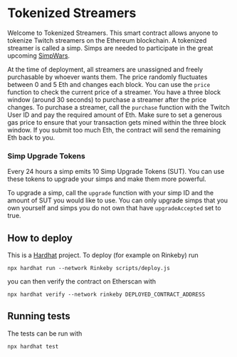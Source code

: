 # Tokenized Streamers

Welcome to Tokenized Streamers. This smart contract allows anyone to tokenize Twitch streamers on the Ethereum blockchain. A tokenized streamer is called a simp. Simps are needed to participate in the great upcoming [SimpWars](https://github.com/buhrmi/simpwars).

At the time of deployment, all streamers are unassigned and freely purchasable by whoever wants them. The price randomly fluctuates between 0 and 5 Eth and changes each block. You can use the `price` function to check the current price of a streamer. You have a three block window (around 30 seconds) to purchase a streamer after the price changes. To purchase a streamer, call the `purchase` function with the Twitch User ID and pay the required amount of Eth. Make sure to set a generous gas price to ensure that your transaction gets mined within the three block window. If you submit too much Eth, the contract will send the remaining Eth back to you.

### Simp Upgrade Tokens

Every 24 hours a simp emits 10 Simp Upgrade Tokens (SUT). You can use these tokens to upgrade your simps and make them more powerful.

To upgrade a simp, call the `upgrade` function with your simp ID and the amount of SUT you would like to use. You can only upgrade simps that you own yourself and simps you do not own that have `upgradeAccepted` set to true.

## How to deploy

This is a [Hardhat](https://hardhat.org) project. To deploy (for example on Rinkeby) run 

```
npx hardhat run --network Rinkeby scripts/deploy.js
```

you can then verify the contract on Etherscan with

```
npx hardhat verify --network rinkeby DEPLOYED_CONTRACT_ADDRESS
```

## Running tests

The tests can be run with 

```
npx hardhat test
```
